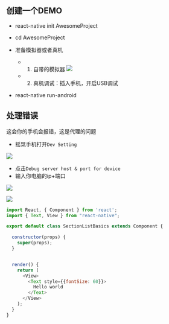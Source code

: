 ## 创建一个DEMO

* react-native init AwesomeProject
* cd AwesomeProject

* 准备模拟器或者真机
  * 1. 自带的模拟器
    ![](https://user-gold-cdn.xitu.io/2019/1/11/1683c1ba192cfe29?w=653&h=238&f=png&s=11946)
  * 2. 真机调试：插入手机，开启USB调试

* react-native run-android

## 处理错误
这会你的手机会报错，这是代理的问题

* 摇晃手机打开`Dev Setting`  

![](https://user-gold-cdn.xitu.io/2019/1/11/1683c1e5b25f2b85?w=304&h=605&f=png&s=25418)
* 点击`Debug server host & port for device`
* 输入你电脑的ip+端口  

![](https://user-gold-cdn.xitu.io/2019/1/11/1683c202ce965193?w=413&h=846&f=png&s=83020)

![](https://user-gold-cdn.xitu.io/2019/1/11/1683c21a16545946?w=295&h=625&f=png&s=12140)

```js
import React, { Component } from 'react';
import { Text, View } from "react-native";

export default class SectionListBasics extends Component {

  constructor(props) {
    super(props);
  }


  render() {
    return (
      <View>
        <Text style={{fontSize: 60}}>
          Hello world
        </Text>
      </View>
    );
  }
}

```
